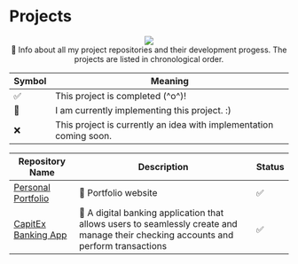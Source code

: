 # Projects
<p align="center">
  <img src="https://i.imgur.com/4YZF8Y3.png"> </br>
📝 Info about all my project repositories and their development progess. The projects are listed in chronological order.
</p>

| Symbol| Meaning|
|-------|--------|
|✅| This project is completed (^o^)!|
|🔄| I am currently implementing this project. :)|
|❌| This project is currently an idea with implementation coming soon. |



| Repository Name | Description | Status |
|-----------------|-------------|----------|
| [Personal Portfolio](https://leonardzheve.netlify.app/) |👤 Portfolio website|✅|
| [CapitEx Banking App](https://github.com/leonardtinozheve/capitex_banking_app) |🏦 A digital banking application that allows users to seamlessly create and manage their checking accounts and perform transactions|✅|
